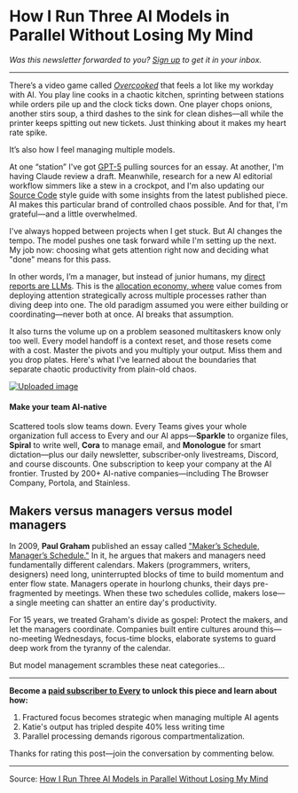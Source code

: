 # How I Run Three AI Models in Parallel Without Losing My Mind

*Was this newsletter forwarded to you? [Sign up](https://every.to/account) to get it in your inbox.*

---

There’s a video game called *[Overcooked](https://en.wikipedia.org/wiki/Overcooked)* that feels a lot like my workday with AI. You play line cooks in a chaotic kitchen, sprinting between stations while orders pile up and the clock ticks down. One player chops onions, another stirs soup, a third dashes to the sink for clean dishes—all while the printer keeps spitting out new tickets. Just thinking about it makes my heart rate spike.

It’s also how I feel managing multiple models.

At one “station” I've got [GPT-5](https://every.to/vibe-check/gpt-5) pulling sources for an essay. At another, I'm having Claude review a draft. Meanwhile, research for a new AI editorial workflow simmers like a stew in a crockpot, and I'm also updating our [Source Code](https://every.to/source-code) style guide with some insights from the latest published piece. AI makes this particular brand of controlled chaos possible. And for that, I'm grateful—and a little overwhelmed.

I've always hopped between projects when I get stuck. But AI changes the tempo. The model pushes one task forward while I'm setting up the next. My job now: choosing what gets attention right now and deciding what "done" means for this pass.

In other words, I’m a manager, but instead of junior humans, my [direct reports are LLMs](https://every.to/chain-of-thought/the-knowledge-economy-is-over-welcome-to-the-allocation-economy). This is the [](https://every.to/chain-of-thought/the-knowledge-economy-is-over-welcome-to-the-allocation-economy)[allocation economy](https://every.to/chain-of-thought/the-knowledge-economy-is-over-welcome-to-the-allocation-economy)[, where](https://every.to/chain-of-thought/the-knowledge-economy-is-over-welcome-to-the-allocation-economy) value comes from deploying attention strategically across multiple processes rather than diving deep into one. The old paradigm assumed you were either building or coordinating—never both at once. AI breaks that assumption.

It also turns the volume up on a problem seasoned multitaskers know only too well. Every model handoff is a context reset, and those resets come with a cost. Master the pivots and you multiply your output. Miss them and you drop plates. Here's what I've learned about the boundaries that separate chaotic productivity from plain-old chaos.

[![Uploaded image](https://d24ovhgu8s7341.cloudfront.net/uploads/editor/advertisements/908/optimized_5294d2ab-797a-487f-9a27-32c7127ad542.png)](https://every.to/teams/new)

#### **Make your team AI‑native**

Scattered tools slow teams down. Every Teams gives your whole organization full access to Every and our AI apps—**Sparkle** to organize files, **Spiral** to write well, **Cora** to manage email, and **Monologue** for smart dictation—plus our daily newsletter, subscriber‑only livestreams, Discord, and course discounts. One subscription to keep your company at the AI frontier. Trusted by 200+ AI-native companies—including The Browser Company, Portola, and Stainless.

## **Makers versus managers versus model managers**

In 2009, **Paul Graham** published an essay called ["Maker’s Schedule, Manager’s Schedule."](https://paulgraham.com/makersschedule.html) In it, he argues that makers and managers need fundamentally different calendars. Makers (programmers, writers, designers) need long, uninterrupted blocks of time to build momentum and enter flow state. Managers operate in hourlong chunks, their days pre-fragmented by meetings. When these two schedules collide, makers lose—a single meeting can shatter an entire day's productivity.

For 15 years, we treated Graham's divide as gospel: Protect the makers, and let the managers coordinate. Companies built entire cultures around this—no-meeting Wednesdays, focus-time blocks, elaborate systems to guard deep work from the tyranny of the calendar.

But model management scrambles these neat categories...

---

**Become a [paid subscriber to Every](https://every.to/subscribe) to unlock this piece and learn about how:**

1.  Fractured focus becomes strategic when managing multiple AI agents
2.  Katie's output has tripled despite 40% less writing time
3.  Parallel processing demands rigorous compartmentalization.

Thanks for rating this post—join the conversation by commenting below.

---
Source: [How I Run Three AI Models in Parallel Without Losing My Mind](https://every.to/working-overtime/how-i-run-three-ai-models-in-parallel-without-losing-my-mind?metered_paywall=1&ph_email=szermer%40gmail.com)